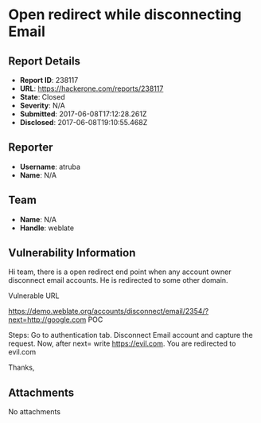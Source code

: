 # Open redirect while disconnecting Email

## Report Details
- **Report ID**: 238117
- **URL**: https://hackerone.com/reports/238117
- **State**: Closed
- **Severity**: N/A
- **Submitted**: 2017-06-08T17:12:28.261Z
- **Disclosed**: 2017-06-08T19:10:55.468Z

## Reporter
- **Username**: atruba
- **Name**: N/A

## Team
- **Name**: N/A
- **Handle**: weblate

## Vulnerability Information
Hi team, 
there is a open redirect end point when any account owner disconnect email accounts. He is redirected to some other domain.

Vulnerable URL

https://demo.weblate.org/accounts/disconnect/email/2354/?next=http://google.com
POC

Steps:
Go to authentication tab.
Disconnect Email account and capture the request.
Now, after next= write https://evil.com.
You are redirected to evil.com

Thanks,

## Attachments
No attachments
